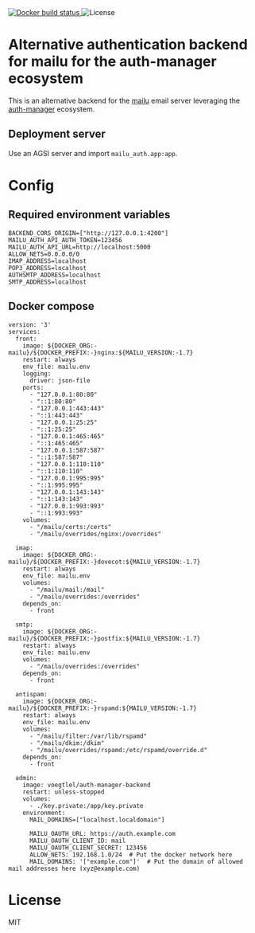 <a href="https://cloud.docker.com/repository/docker/voegtlel/auth-manager-mailu/builds">
  <img src="https://img.shields.io/docker/cloud/build/voegtlel/auth-manager-mailu.svg" alt="Docker build status" />
</a>
<img src="https://img.shields.io/github/license/voegtlel/auth-manager-mailu.svg" alt="License" />

# Alternative authentication backend for mailu for the auth-manager ecosystem

This is an alternative backend for the [mailu](https://github.com/Mailu/Mailu) email server leveraging the [auth-manager](https://github.com/voegtlel/auth-manager-frontend) ecosystem.

## Deployment server

Use an AGSI server and import `mailu_auth.app:app`.

# Config

## Required environment variables
```
BACKEND_CORS_ORIGIN=["http://127.0.0.1:4200"]
MAILU_AUTH_API_AUTH_TOKEN=123456
MAILU_AUTH_API_URL=http://localhost:5000
ALLOW_NETS=0.0.0.0/0
IMAP_ADDRESS=localhost
POP3_ADDRESS=localhost
AUTHSMTP_ADDRESS=localhost
SMTP_ADDRESS=localhost
```

## Docker compose

```
version: '3'
services:
  front:
    image: ${DOCKER_ORG:-mailu}/${DOCKER_PREFIX:-}nginx:${MAILU_VERSION:-1.7}
    restart: always
    env_file: mailu.env
    logging:
      driver: json-file
    ports:
      - "127.0.0.1:80:80"
      - "::1:80:80"
      - "127.0.0.1:443:443"
      - "::1:443:443"
      - "127.0.0.1:25:25"
      - "::1:25:25"
      - "127.0.0.1:465:465"
      - "::1:465:465"
      - "127.0.0.1:587:587"
      - "::1:587:587"
      - "127.0.0.1:110:110"
      - "::1:110:110"
      - "127.0.0.1:995:995"
      - "::1:995:995"
      - "127.0.0.1:143:143"
      - "::1:143:143"
      - "127.0.0.1:993:993"
      - "::1:993:993"
    volumes:
      - "/mailu/certs:/certs"
      - "/mailu/overrides/nginx:/overrides"

  imap:
    image: ${DOCKER_ORG:-mailu}/${DOCKER_PREFIX:-}dovecot:${MAILU_VERSION:-1.7}
    restart: always
    env_file: mailu.env
    volumes:
      - "/mailu/mail:/mail"
      - "/mailu/overrides:/overrides"
    depends_on:
      - front

  smtp:
    image: ${DOCKER_ORG:-mailu}/${DOCKER_PREFIX:-}postfix:${MAILU_VERSION:-1.7}
    restart: always
    env_file: mailu.env
    volumes:
      - "/mailu/overrides:/overrides"
    depends_on:
      - front

  antispam:
    image: ${DOCKER_ORG:-mailu}/${DOCKER_PREFIX:-}rspamd:${MAILU_VERSION:-1.7}
    restart: always
    env_file: mailu.env
    volumes:
      - "/mailu/filter:/var/lib/rspamd"
      - "/mailu/dkim:/dkim"
      - "/mailu/overrides/rspamd:/etc/rspamd/override.d"
    depends_on:
      - front

  admin:
    image: voegtlel/auth-manager-backend
    restart: unless-stopped
    volumes:
      - ./key.private:/app/key.private
    environment:
      MAIL_DOMAINS=["localhost.localdomain"]

      MAILU_OAUTH_URL: https://auth.example.com
      MAILU_OAUTH_CLIENT_ID: mail 
      MAILU_OAUTH_CLIENT_SECRET: 123456
      ALLOW_NETS: 192.168.1.0/24  # Put the docker network here
      MAIL_DOMAINS: '["example.com"]'  # Put the domain of allowed mail addresses here (xyz@example.com)
```

# License

MIT
